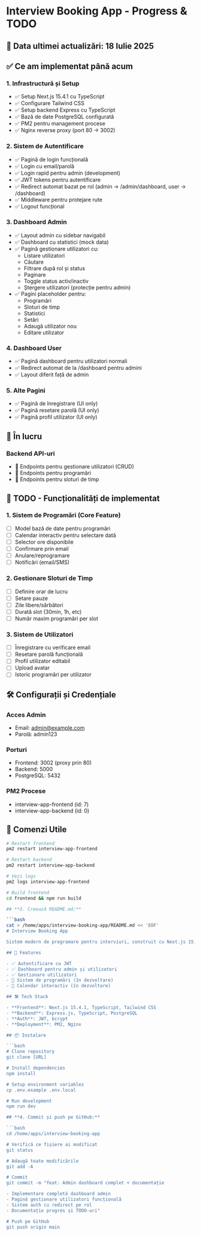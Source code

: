 # Interview Booking App - Progress & TODO

## 📅 Data ultimei actualizări: 18 Iulie 2025

## ✅ Ce am implementat până acum

### 1. **Infrastructură și Setup**
- ✅ Setup Next.js 15.4.1 cu TypeScript
- ✅ Configurare Tailwind CSS
- ✅ Setup backend Express cu TypeScript
- ✅ Bază de date PostgreSQL configurată
- ✅ PM2 pentru management procese
- ✅ Nginx reverse proxy (port 80 → 3002)

### 2. **Sistem de Autentificare**
- ✅ Pagină de login funcțională
- ✅ Login cu email/parolă
- ✅ Login rapid pentru admin (development)
- ✅ JWT tokens pentru autentificare
- ✅ Redirect automat bazat pe rol (admin → /admin/dashboard, user → /dashboard)
- ✅ Middleware pentru protejare rute
- ✅ Logout funcțional

### 3. **Dashboard Admin**
- ✅ Layout admin cu sidebar navigabil
- ✅ Dashboard cu statistici (mock data)
- ✅ Pagină gestionare utilizatori cu:
  - Listare utilizatori
  - Căutare
  - Filtrare după rol și status
  - Paginare
  - Toggle status activ/inactiv
  - Ștergere utilizatori (protecție pentru admin)
- ✅ Pagini placeholder pentru:
  - Programări
  - Sloturi de timp
  - Statistici
  - Setări
  - Adaugă utilizator nou
  - Editare utilizator

### 4. **Dashboard User**
- ✅ Pagină dashboard pentru utilizatori normali
- ✅ Redirect automat de la /dashboard pentru admini
- ✅ Layout diferit față de admin

### 5. **Alte Pagini**
- ✅ Pagină de înregistrare (UI only)
- ✅ Pagină resetare parolă (UI only)
- ✅ Pagină profil utilizator (UI only)

## 🔄 În lucru

### Backend API-uri
- 🔄 Endpoints pentru gestionare utilizatori (CRUD)
- 🔄 Endpoints pentru programări
- 🔄 Endpoints pentru sloturi de timp

## 📝 TODO - Funcționalități de implementat

### 1. **Sistem de Programări (Core Feature)**
- [ ] Model bază de date pentru programări
- [ ] Calendar interactiv pentru selectare dată
- [ ] Selector ore disponibile
- [ ] Confirmare prin email
- [ ] Anulare/reprogramare
- [ ] Notificări (email/SMS)

### 2. **Gestionare Sloturi de Timp**
- [ ] Definire orar de lucru
- [ ] Setare pauze
- [ ] Zile libere/sărbători
- [ ] Durată slot (30min, 1h, etc)
- [ ] Număr maxim programări per slot

### 3. **Sistem de Utilizatori**
- [ ] Înregistrare cu verificare email
- [ ] Resetare parolă funcțională
- [ ] Profil utilizator editabil
- [ ] Upload avatar
- [ ] Istoric programări per utilizator

## 🛠️ Configurații și Credențiale

### Acces Admin
- Email: admin@example.com
- Parolă: admin123

### Porturi
- Frontend: 3002 (proxy prin 80)
- Backend: 5000
- PostgreSQL: 5432

### PM2 Procese
- interview-app-frontend (id: 7)
- interview-app-backend (id: 0)

## 🚀 Comenzi Utile

```bash
# Restart frontend
pm2 restart interview-app-frontend

# Restart backend  
pm2 restart interview-app-backend

# Vezi logs
pm2 logs interview-app-frontend

# Build frontend
cd frontend && npm run build

## **3. Creează README.md:**

```bash
cat > /home/apps/interview-booking-app/README.md << 'EOF'
# Interview Booking App

Sistem modern de programare pentru interviuri, construit cu Next.js 15, TypeScript, și PostgreSQL.

## 🚀 Features

- ✅ Autentificare cu JWT
- ✅ Dashboard pentru admin și utilizatori
- ✅ Gestionare utilizatori
- 🔄 Sistem de programări (în dezvoltare)
- 🔄 Calendar interactiv (în dezvoltare)

## 🛠️ Tech Stack

- **Frontend**: Next.js 15.4.1, TypeScript, Tailwind CSS
- **Backend**: Express.js, TypeScript, PostgreSQL
- **Auth**: JWT, bcrypt
- **Deployment**: PM2, Nginx

## 📦 Instalare

```bash
# Clone repository
git clone [URL]

# Install dependencies
npm install

# Setup environment variables
cp .env.example .env.local

# Run development
npm run dev

## **4. Commit și push pe GitHub:**

```bash
cd /home/apps/interview-booking-app

# Verifică ce fișiere ai modificat
git status

# Adaugă toate modificările
git add -A

# Commit
git commit -m "feat: Admin dashboard complet + documentație

- Implementare completă dashboard admin
- Pagină gestionare utilizatori funcțională
- Sistem auth cu redirect pe rol
- Documentație progres și TODO-uri"

# Push pe GitHub
git push origin main
